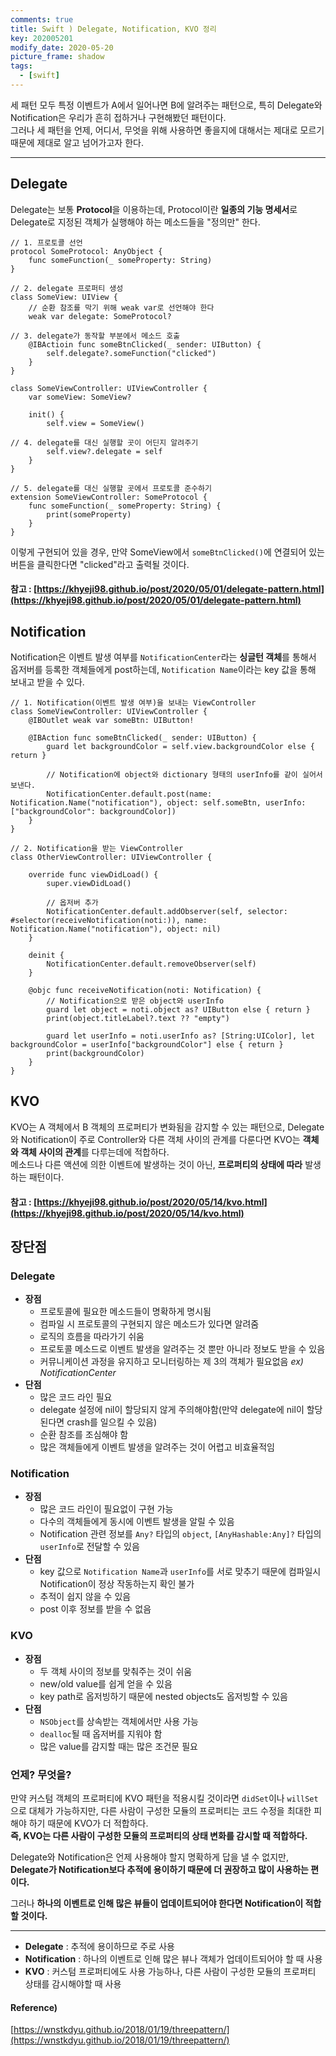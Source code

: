 ```yaml
---
comments: true
title: Swift ) Delegate, Notification, KVO 정리
key: 202005201
modify_date: 2020-05-20
picture_frame: shadow
tags:
  - [swift]
---
```

 
세 패턴 모두 특정 이벤트가 A에서 일어나면 B에 알려주는 패턴으로, 특히 Delegate와 Notification은 우리가 흔히 접하거나 구현해봤던 패턴이다.   
그러나 세 패턴을 언제, 어디서, 무엇을 위해 사용하면 좋을지에 대해서는 제대로 모르기 때문에 제대로 알고 넘어가고자 한다.   
 
***
 
## Delegate
 
Delegate는 보통 **Protocol**을 이용하는데, Protocol이란 **일종의 기능 명세서**로 Delegate로 지정된 객체가 실행해야 하는 메소드들을 "정의만" 한다.
 
```
// 1. 프로토콜 선언
protocol SomeProtocol: AnyObject {
    func someFunction(_ someProperty: String)
}
 
// 2. delegate 프로퍼티 생성
class SomeView: UIView {
    // 순환 참조를 막기 위해 weak var로 선언해야 한다
    weak var delegate: SomeProtocol?
 
// 3. delegate가 동작할 부분에서 메소드 호출
    @IBActioin func someBtnClicked(_ sender: UIButton) {
        self.delegate?.someFunction("clicked")
    }
}
 
class SomeViewController: UIViewController {
    var someView: SomeView?
    
    init() {
        self.view = SomeView()
        
// 4. delegate를 대신 실행할 곳이 어딘지 알려주기
        self.view?.delegate = self
    }
}
 
// 5. delegate를 대신 실행할 곳에서 프로토콜 준수하기
extension SomeViewController: SomeProtocol {
    func someFunction(_ someProperty: String) {
        print(someProperty)
    }
}
```
이렇게 구현되어 있을 경우, 만약 SomeView에서 `someBtnClicked()`에 연결되어 있는 버튼을 클릭한다면 "clicked"라고 출력될 것이다.   
 
#### 참고 : [https://khyeji98.github.io/post/2020/05/01/delegate-pattern.html](https://khyeji98.github.io/post/2020/05/01/delegate-pattern.html)
 
## Notification
 
Notification은 이벤트 발생 여부를 `NotificationCenter`라는 **싱글턴 객체**를 통해서 옵저버를 등록한 객체들에게 post하는데, `Notification Name`이라는 key 값을 통해 보내고 받을 수 있다.   
 
```
// 1. Notification(이벤트 발생 여부)을 보내는 ViewController
class SomeViewController: UIViewController {
    @IBOutlet weak var someBtn: UIButton!
    
    @IBAction func someBtnClicked(_ sender: UIButton) {
        guard let backgroundColor = self.view.backgroundColor else { return }
        
        // Notification에 object와 dictionary 형태의 userInfo를 같이 실어서 보낸다.
        NotificationCenter.default.post(name: Notification.Name("notification"), object: self.someBtn, userInfo: ["backgroundColor": backgroundColor])
    }
}
 
// 2. Notification을 받는 ViewController
class OtherViewController: UIViewController {
    
    override func viewDidLoad() {
        super.viewDidLoad()
        
        // 옵저버 추가
        NotificationCenter.default.addObserver(self, selector: #selector(receiveNotification(noti:)), name: Notification.Name("notification"), object: nil)
    }
    
    deinit {
        NotificationCenter.default.removeObserver(self)
    }
    
    @objc func receiveNotification(noti: Notification) {
        // Notification으로 받은 object와 userInfo
        guard let object = noti.object as? UIButton else { return }
        print(object.titleLabel?.text ?? "empty")
        
        guard let userInfo = noti.userInfo as? [String:UIColor], let backgroundColor = userInfo["backgroundColor"] else { return }
        print(backgroundColor)
    }
}
```
 
## KVO
 
KVO는 A 객체에서 B 객체의 프로퍼티가 변화됨을 감지할 수 있는 패턴으로, Delegate와 Notification이 주로 Controller와 다른 객체 사이의 관계를 다룬다면 KVO는 **객체와 객체 사이의 관계**를 다루는데에 적합하다.   
메소드나 다른 액션에 의한 이벤트에 발생하는 것이 아닌, **프로퍼티의 상태에 따라** 발생하는 패턴이다.   
 
#### 참고 : [https://khyeji98.github.io/post/2020/05/14/kvo.html](https://khyeji98.github.io/post/2020/05/14/kvo.html)
 
## 장단점
 
### Delegate
 
- **장점**
  - 프로토콜에 필요한 메소드들이 명확하게 명시됨
  - 컴파일 시 프로토콜의 구현되지 않은 메소드가 있다면 알려줌
  - 로직의 흐름을 따라가기 쉬움
  - 프로토콜 메소드로 이벤트 발생을 알려주는 것 뿐만 아니라 정보도 받을 수 있음
  - 커뮤니케이션 과정을 유지하고 모니터링하는 제 3의 객체가 필요없음  *ex) NotificationCenter*
- **단점**
  - 많은 코드 라인 필요
  - delegate 설정에 nil이 할당되지 않게 주의해야함(만약 delegate에 nil이 할당된다면 crash를 일으킬 수 있음)
  - 순환 참조를 조심해야 함
  - 많은 객체들에게 이벤트 발생을 알려주는 것이 어렵고 비효율적임
 
### Notification
 
- **장점**
  - 많은 코드 라인이 필요없이 구현 가능
  - 다수의 객체들에게 동시에 이벤트 발생을 알릴 수 있음
  - Notification 관련 정보를 `Any?` 타입의 `object`, `[AnyHashable:Any]?` 타입의 `userInfo`로 전달할 수 있음
- **단점**
  - key 값으로 `Notification Name`과 `userInfo`를 서로 맞추기 때문에 컴파일시 Notification이 정상 작동하는지 확인 불가
  - 추적이 쉽지 않을 수 있음
  - post 이후 정보를 받을 수 없음
 
### KVO
 
- **장점**
  - 두 객체 사이의 정보를 맞춰주는 것이 쉬움
  - new/old value를 쉽게 얻을 수 있음
  - key path로 옵저빙하기 때문에 nested objects도 옵저빙할 수 있음
- **단점**
  - `NSObject`를 상속받는 객체에서만 사용 가능
  - `dealloc`될 때 옵저버를 지워야 함
  - 많은 value를 감지할 때는 많은 조건문 필요
  
### 언제? 무엇을?
 
만약 커스텀 객체의 프로퍼티에 KVO 패턴을 적용시킬 것이라면 `didSet`이나 `willSet`으로 대체가 가능하지만, 다른 사람이 구성한 모듈의 프로퍼티는 코드 수정을 최대한 피해야 하기 때문에 KVO가 더 적합하다.   
**즉, KVO는 다른 사람이 구성한 모듈의 프로퍼티의 상태 변화를 감시할 때 적합하다.**
 
Delegate와 Notification은 언제 사용해야 할지 명확하게 답을 낼 수 없지만, **Delegate가 Notification보다 추적에 용이하기 때문에 더 권장하고 많이 사용하는 편이다.**   
 
그러나 **하나의 이벤트로 인해 많은 뷰들이 업데이트되어야 한다면 Notification이 적합할 것이다.**
 
***
 
- **Delegate** : 추적에 용이하므로 주로 사용
- **Notification** : 하나의 이벤트로 인해 많은 뷰나 객체가 업데이트되어야 할 때 사용
- **KVO** : 커스텀 프로퍼티에도 사용 가능하나, 다른 사람이 구성한 모듈의 프로퍼티 상태를 감시해야할 때 사용
 
#### Reference)
 
[https://wnstkdyu.github.io/2018/01/19/threepattern/](https://wnstkdyu.github.io/2018/01/19/threepattern/)
